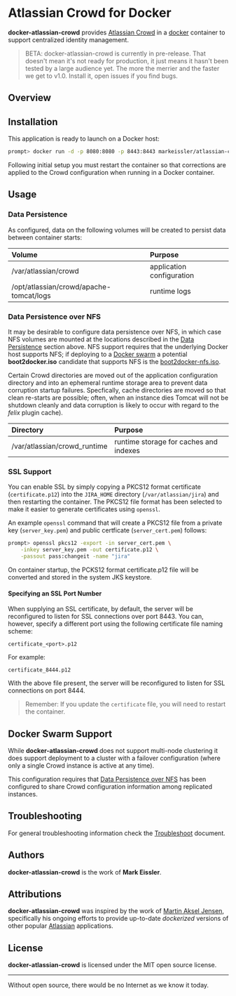 # Atlassian Crowd for Docker

__docker-atlassian-crowd__ provides [Atlassian Crowd](https://www.atlassian.com/software/crowd) in a [docker]()
container to support centralized identity management.

>BETA: docker-atlassian-crowd is currently in pre-release. That doesn't mean it's not ready for production, it just
means it hasn't been tested by a large audience yet. The more the merrier and the faster we get to v1.0. Install it,
open issues if you find bugs.

## Overview

## Installation

This application is ready to launch on a Docker host:

```sh
prompt> docker run -d -p 8080:8080 -p 8443:8443 markeissler/atlassian-crowd:latest
```

Following initial setup you must restart the container so that corrections are applied to the Crowd configuration when
running in a Docker container.

## Usage

<a name="data-persistence"></a>

### Data Persistence

As configured, data on the following volumes will be created to persist data between container starts:

| Volume | Purpose                                                    |
|:-------|:-----------------------------------------------------------|
| /var/atlassian/crowd                    | application configuration |
| /opt/atlassian/crowd/apache-tomcat/logs | runtime logs              |

### Data Persistence over NFS

It may be desirable to configure data persistence over NFS, in which case NFS volumes are mounted at the locations
described in the [Data Persistence](#data-persistence) section above. NFS support requires that the underlying Docker
host supports NFS; if deploying to a [Docker swarm](https://docs.docker.com/engine/swarm/) a potential __boot2docker.iso__
candidate that supports NFS is the [boot2docker-nfs.iso](https://github.com/markeissler/boot2docker-nfs).

Certain Crowd directories are moved out of the application configuration directory and into an ephemeral runtime storage
area to prevent data corruption startup failures. Specfically, cache directories are moved so that clean re-starts
are possible; often, when an instance dies Tomcat will not be shutdown cleanly and data corruption is likely to occur
with regard to the _felix_ plugin cache).

| Directory | Purpose                                                        |
|:----------|:---------------------------------------------------------------|
| /var/atlassian/crowd_runtime | runtime storage for caches and indexes      |

### SSL Support

You can enable SSL by simply copying a PKCS12 format certificate (`certificate.p12`) into the `JIRA_HOME` directory
(`/var/atlassian/jira`) and then restarting the container. The PKCS12 file format has been selected to make it easier to
generate certificates using `openssl`.

An example `openssl` command that will create a PKCS12 file from a private key (`server_key.pem`) and public certficate
(`server_cert.pem`) follows:

```sh
prompt> openssl pkcs12 -export -in server_cert.pem \
    -inkey server_key.pem -out certificate.p12 \
    -passout pass:changeit -name "jira"
```

On container startup, the PCKS12 format certificate.p12 file will be converted and stored in the system JKS keystore.

#### Specifying an SSL Port Number

When supplying an SSL certificate, by default, the server will be reconfigured to listen for SSL connections over
port 8443. You can, however, specify a different port using the following certificate file naming scheme:

```pre
certificate_<port>.p12
```

For example:

```pre
certificate_8444.p12
```

With the above file present, the server will be reconfigured to listen for SSL connections on port 8444.

> Remember: If you update the `certificate` file, you will need to restart the container.

## Docker Swarm Support

While __docker-atlassian-crowd__ does not support multi-node clustering it does support deployment to a cluster
with a failover configuration (where only a single Crowd instance is active at any time).

This configuration requires that [Data Persistence over NFS](#data-persistence-nfs) has been configured to share
Crowd configuration information among replicated instances.

## Troubleshooting

For general troubleshooting information check the [Troubleshoot](troubleshoot.md) document.

## Authors

__docker-atlassian-crowd__ is the work of __Mark Eissler__.

## Attributions

__docker-atlassian-crowd__ was inspired by the work of [Martin Aksel Jensen](https://github.com/cptactionhank),
specifically his ongoing efforts to provide up-to-date _dockerized_ versions of other popular [Atlassian](https://www.atlassian.com/)
applications.

## License

__docker-atlassian-crowd__ is licensed under the MIT open source license.

---
Without open source, there would be no Internet as we know it today.
